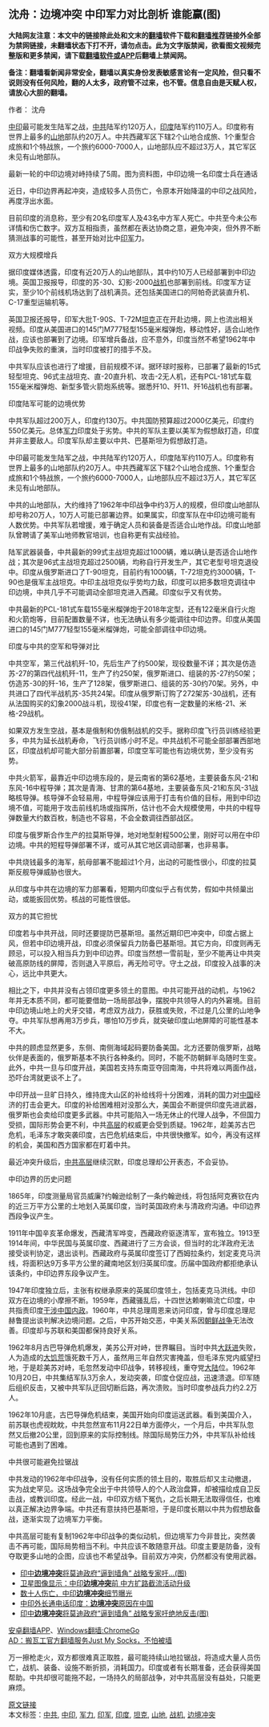  <h2>沈舟：边境冲突 中印军力对比剖析 谁能赢(图)</h2> <p class="notice"><b>大陆网友注意：本文中的链接除此处和文末的<a href="https://github.com/bannedbook/fanqiang" >翻墙</a>软件下载和<a href="https://github.com/killgcd/justmysocks/blob/master/README.md">翻墙推荐</a>链接外全部为禁网链接，未翻墙状态下打不开，请勿点击。此为文字版禁闻，欲看图文视频完整版和更多禁闻，请下载<a href="https://github.com/bannedbook/fanqiang">翻墙软件或APP</a>后翻墙上禁闻网。</p><p>备注：翻墙看新闻非常安全，翻墙以真实身份发表敏感言论有一定风险，但只看不说则没有任何风险，翻的人太多，政府管不过来，也不管。信息自由是天赋人权，请放心大胆的翻墙。</b></p>  <div class="entry"> <p>作者： 沈舟</p> <p id="summary"><a href="https://www.bannedbook.org/bnews/tag/%E4%B8%AD%E5%8D%B0/" class="st_tag internal_tag" rel="tag" title="标签 中印 下的日志">中印</a>最可能发生陆军之战，<a href="https://www.bannedbook.org/bnews/tag/%e4%b8%ad%e5%85%b1/" class="st_tag internal_tag" rel="tag" title="标签 中共 下的日志">中共</a>陆军约120万人，<a href="https://www.bannedbook.org/bnews/tag/%e5%8d%b0%e5%ba%a6/" class="st_tag internal_tag" rel="tag" title="标签 印度 下的日志">印度</a>陆军约110万人。印度称有世界上最多的<a href="https://www.bannedbook.org/bnews/tag/%E5%B1%B1%E5%9C%B0/" class="st_tag internal_tag" rel="tag" title="标签 山地 下的日志">山地</a>部队约20万人。中共西藏军区下辖2个山地合成旅、1个重型合成旅和1个特战旅，一个旅约6000-7000人，山地部队应不超过3万人，其它军区未见有山地部队。</p> <p id="conimg">最新一轮的中印边境对峙持续了5周。图为资料图，中印边境一名印度士兵在通话</p> <p>近日，中印边界再起冲突，造成较多人员伤亡，令原本开始降温的中印之战风险，再度浮出水面。</p> <p>目前印度的消息称，至少有20名印度军人及43名中方军人死亡。中共至今未公布详情和伤亡数字。双方互相指责，虽然都在表达协商之意，避免冲突，但外界不断猜测战事的可能性，甚至开始对比中<a href="https://www.bannedbook.org/bnews/tag/%E5%8D%B0%E5%86%9B/" class="st_tag internal_tag" rel="tag" title="标签 印军 下的日志">印军</a>力。</p> <p>双方大规模增兵</p> <p>据印度媒体透露，印度有近20万人的山地部队，其中约10万人已经部署到中印边境。英国卫报报导，印度的苏-30、幻影-2000<a href="https://www.bannedbook.org/bnews/tag/%e6%88%98%e6%9c%ba/" class="st_tag internal_tag" rel="tag" title="标签 战机 下的日志">战机</a>也部署到前线。印度军方证实，至少10个前线机场达到了战机满员。还包括美国进口的阿帕奇武装直升机、C-17重型运输机等。</p> <p>英国卫报还报导，印军大批T-90S、T-72M<a href="https://www.bannedbook.org/bnews/tag/%e5%9d%a6%e5%85%8b/" class="st_tag internal_tag" rel="tag" title="标签 坦克 下的日志">坦克</a>正在开赴边境，网上也流出相关视频。印度从美国进口的145门M777轻型155毫米榴弹炮，移动性好，适合山地作战，应该也部署到了边境。印军增兵备战，应不意外，印度当然不希望1962年中印战争失败的重演，当时印度被打的措手不及。</p> <p>中共军队应该也进行了增援，目前规模不详。据环球时报称，已部署了最新的15式轻型坦克、96式主战坦克、直-20直升机、攻击-2无人机，还有PCL-181式车载155毫米榴弹炮、新型多管火箭炮系统等。据悉歼10、歼11、歼16战机也有部署。</p>  <p>印度陆军可能的边境优势</p> <p>中共军队超过200万人，印度约130万。中共国防预算超过2000亿美元，印度约550亿美元。总体<a href="https://www.bannedbook.org/bnews/tag/%E5%86%9B%E5%8A%9B/" class="st_tag internal_tag" rel="tag" title="标签 军力 下的日志">军力</a>印度处于劣势。中共的军队主要以美军为假想敌打造，印度并非主要敌人。印度军队却主要以中共、巴基斯坦为假想敌打造。</p> <p>中印最可能发生陆军之战，中共陆军约120万人，印度陆军约110万人。印度称有世界上最多的山地部队约20万人。中共西藏军区下辖2个山地合成旅、1个重型合成旅和1个特战旅，一个旅约6000-7000人，山地部队应不超过3万人，其它军区未见有山地部队。</p> <p>中共的山地部队，大约维持了1962年中印战争中约3万人的规模，但印度山地部队却号称20万人，10万人可能已部署边界。如果属实，印度军队在中印边境可能有人数优势。中共军队若增援，难于确定人员和装备是否适合山地作战。印度山地部队曾聘请了美军山地师教官培训，也自称更有实战经验。</p> <p>陆军武器装备，中共最新的99式主战坦克超过1000辆，难以确认是否适合山地作战；其次是96式主战坦克超过2500辆，均称自行开发生产，其它老型号坦克退役中。印度从俄罗斯进口了T-90坦克，目前约有1000辆，T-72坦克约3000辆，T-90也是俄军主战坦克。中印主战坦克似乎势均力敌，印度可以把多数坦克调往中印边境，中共几乎不可能调动全部坦克进入西藏。印度似乎又有优势。</p> <p>中共最新的PCL-181式车载155毫米榴弹炮于2018年定型，还有122毫米自行火炮和火箭炮等，目前配置数量不详，也无法确认有多少能调往中印边界。印度从美国进口的145门M777轻型155毫米榴弹炮，可能全部调往中印边境。</p> <p>印度与中共的空军和导弹对比</p> <p>中共空军，第三代战机歼-10，先后生产了约500架，现役数量不详；其次是仿造苏-27的第四代战机歼-11，生产了约250架，俄罗斯进口、组装的苏-27约50架；仿造苏-30的歼-16，生产了128架，俄罗斯进口、组装的苏-30约70架。另外，中共进口了四代半战机苏-35共24架。印度从俄罗斯订购了272架苏-30战机，还有从法国购买的幻象2000战斗机，现役41架，印度也有一定数量的米格-21、米格-29战机。</p> <p>如果双方发生空战，基本是俄制和仿俄制战机的交手。据称印度飞行员训练经验更多，中共为延长战机寿命，飞行员训练小时不足。中共战机不可能全部部署西部地区，印度战机却可能大部分前置部署，印度空军可能也有边境优势，至少没有劣势。</p>  <p>中共火箭军，最靠近中印边境东段的，是云南省的第62基地，主要装备东风-21和东风-16中程导弹；其次是青海、甘肃的第64基地，主要装备东风-21和东风-31战略核导弹。核导弹不会轻易用，中程导弹应该用于打击有价值的目标，用到中印边境不值，可能用于攻击前线机场或指挥所，估计也不会大规模使用，中共的中程导弹数量大约数百枚，制造也不容易，不会全数调往西部战区。</p> <p>印度与俄罗斯合作生产的拉莫斯导弹，地对地型射程500公里，刚好可以用在中印边境。中共的短程导弹部署不详，或可从其它地区调动部署，也非易事。</p> <p>中共烧钱最多的海军，航母部署不能超过1个月，出动的可能性很小，印度的拉莫斯反舰导弹威胁也很大。</p> <p>从印度与中共在边境的军力部署看，短期内印度似乎占有优势，假如中共倾巢出动，或能扳回优势。核战的可能性很低。</p> <p>双方的其它担忧</p> <p>印度若与中共开战，同时还要提防巴基斯坦。虽然近期印巴冲突中，印度占据上风，但若中印边境开战，印度必须保留兵力防备巴基斯坦。其它方向，印度则再无顾忌，可以投入相当兵力到中印边界。印度当然想一雪前耻，至少不能再让中共突破高原防线的屏障，否则退入平原后，再无险可守。守土之战，印度投入战事的决心，远比中共更大。</p> <p>相比之下，中共并没有占领印度更多领土的意图。中共可能开战的动机，与1962年并无本质不同，都可能要借助一场局部战争，摆脱中共领导人的内外窘境。目前中印边境山地上的犬牙交错，考虑双方战力，获胜或失败，不过是几公里的山地争夺。中共军队想再用3万步兵，哪怕10万步兵，就突破印度山地屏障的可能性基本不大。</p> <p>中共的顾虑显然更多，东侧、南侧海域起码要防备美国。北方还要防俄罗斯，战略伙伴是表面的，俄罗斯基本不执行各种条约。同时，不能不防朝鲜半岛随时生变。此外，中共一旦与印度开战，美国若支持东南亚夺回南海，中共将难以两面作战，恐吓台湾就更谈不上了。</p> <p>中印开战一旦旷日持久，维持庞大山区的补给线将十分困难，消耗的国力对<span class='wp_keywordlink_affiliate'><a href="https://www.bannedbook.org/" title="中国" target="_blank">中国</a></span>经济的打击会更大。印度的补给困难相对没那么大，美国会不断提供印度先进武器，俄罗斯也会卖给印度更多武器。中共可能陷入一场无休止的代理人战争，不但国力受损，国际形势会更不利，中共<span class='wp_keywordlink_affiliate'><a href="https://www.bannedbook.org/bnews/ccpdope/" title="中共高层内幕" target="_blank">高层</a></span>的权威更会受到质疑。1962年，趁美苏古巴危机，毛泽东才敢突袭印度，古巴危机结束后，中共很快撤军。如今，再没有这样的机会，美国和西方国家都在盯着中共。</p>  <p>最近冲突升级后，<span class='wp_keywordlink_affiliate'><a href="https://www.bannedbook.org/bnews/ccpdope/" title="中共高层" target="_blank">中共高层</a></span>继续沉默，印度总理却公开表态，不会妥协。</p> <p>中印边界的历史问题</p> <p>1865年，印度测量局官员威廉?约翰逊绘制了一条约翰逊线，将包括阿克赛钦在内的近三万平方公里的土地划入英属印度，当时英国政府未与清政府沟通。中印边界西段争议产生。</p> <p>1911年中国辛亥革命爆发，西藏清军哗变，西藏政府驱逐清军，宣布独立。1913至1914年间，中华民国与英属印度、西藏进行了三方会谈，但当时的北洋政府无法接受谈判协定，退出谈判。西藏政府与英属印度签订了西姆拉条约，划定麦克马洪线，将面积达9万多平方公里的藏南地区划归英属印度。历届中国政府都拒绝承认该条约，中印边界东段争议产生。</p> <p>1947年印度独立后，主张有权继承原来的英属印度领土，包括麦克马洪线。中印双方在边境的小摩擦不断。1959年，西藏骚乱后，十四世达赖喇嘛流亡印度，中共指责印度<span class='wp_keywordlink'><a href="https://www.bannedbook.org/forum11/topic305.html" title="禁片：干涉中国内政" target="_blank">干涉中国内政</a></span>。1960年，中共总理周恩来访问印度，曾与印度总理尼赫鲁提出谈判解决边境问题。之后，中苏开始交恶，中美关系因<span class='wp_keywordlink'><a href="https://www.bannedbook.org/forum2/topic1037.html" title="朝鲜战争——李奇微回忆录" target="_blank">朝鲜战争</a></span>无法改善。印度却与苏联和美国都保持良好关系。</p> <p>1962年8月古巴导弹危机爆发，美苏公开对峙，世界瞩目。当时中共<span class='wp_keywordlink'><a href="https://www.bannedbook.org/forum2/topic242.html" title="大跃进亲历记" target="_blank">大跃进</a></span>失败，人为造成的<span class='wp_keywordlink'><a href="https://www.bannedbook.org/forum2/topic255.html" title="墓碑──中国六十年代大饥荒纪实" target="_blank">大饥荒</a></span>饿死数千万人，虽然用三年自然灾害掩盖，但毛泽东党内威望扫地，于是趁美苏对峙，毛忽然发动中印战争，转移视线，重夺党<span class='wp_keywordlink_affiliate'><a href="https://www.bannedbook.org/" title="大陆" target="_blank">大陆</a></span>位。1962年10月20日，中共集结军队3万余人，发动突袭，印度仓促应战，迅速溃退。印军随后组织反击，又被中共军队迂回切断后路，再次溃败。当时印度参战兵力约2.2万人。</p> <p>1962年10月底，古巴导弹危机结束，美国开始向印度运送武器。看到美国介入，前苏联也虎视眈眈，中共忽然宣布11月22日单方面停火，一个月后，中共军队忽然又后撤20公里，回到原来的实际控制线。除国际局势压力外，中共军队补给线可能也遇到了困难。</p> <p>中共很可能避免拉锯战</p> <p>中共发动的1962年中印战争，没有任何实质的领土目的，取胜后却又主动撤退，实为战史罕见。这场战争完全出于中共领导人的个人政治盘算，却被描绘成自卫反击战，或教训印度。经此一战，中印双方结下冤仇，之后长期无法取得信任，也难以真正解决边界争端。中共还有意扶持巴基斯坦，于是印度长期以中共为假想敌备战，逐渐实现了边境军力平衡。</p>  <p>中共高层可能有复制1962年中印战争的类似动机，但边境军力今非昔比，突然袭击不再可能，国际局势相当不利。中共应该不敢随意开战。印度主要是防备，没有夺取更多山地的企图，应该也不希望战争。目前双方冲突，仍然都没有使用武器。</p> <ul class='op-related-articles' title='相关阅读'> <li><a href='https://www.bannedbook.org/bnews/worldnews/20200619/1347063.html' target='_blank'>印中<b>边境冲突</b>将莫迪政府“逼到墙角” 战略专家吁...(图)</a></li> <li><a href='https://www.bannedbook.org/bnews/headline/20200619/1347050.html' target='_blank'>卫星图像显示：中印<b>边境冲突</b>前  中方扩路截流活动升级</a></li> <li><a href='https://www.bannedbook.org/bnews/baitai/20200618/1346952.html' target='_blank'>数十人伤亡，中印<b>边境冲突</b>细节曝光</a></li> <li><a href='https://www.bannedbook.org/bnews/baitai/20200618/1346866.html' target='_blank'>中印外长通电话印度：<b>边境冲突</b>原因在中国</a></li> <li><a href='https://www.bannedbook.org/bnews/cbnews/20200618/1346811.html' target='_blank'>印中<b>边境冲突</b>将莫迪政府“逼到墙角” 战略专家吁绝地反击(图)</a></li> </ul> <div class="texttj"> <a href="https://github.com/bannedbook/fanqiang/wiki/%E7%A6%81%E9%97%BB%E7%BD%91%E5%AE%89%E5%8D%93%E7%BF%BB%E5%A2%99%E6%96%B0%E9%97%BBAPP" target="_blank">安卓翻墙APP</a>、<a href="https://github.com/bannedbook/fanqiang/wiki/Chrome%E4%B8%80%E9%94%AE%E7%BF%BB%E5%A2%99%E5%8C%85" target="_blank">Windows翻墙:ChromeGo</a><br/> <a href="https://github.com/killgcd/justmysocks/blob/master/README.md" target="_blank">AD：搬瓦工官方翻墙服务Just My Socks，不怕被墙</a> </div><p>万一擦枪走火，双方都很难真正取胜，最可能持续山地拉锯战，将造成大量人员伤亡，战机、装备、设施不断折损，消耗国力。印度或者有长期准备，还会获得美国帮助。中共却很可能拖不起，一场持久的局部战争，对中共高层没有益处，只能更麻烦。</p><a name='sharetosocial'></a>         <div><a href='https://www.bannedbook.org/bnews/comments/20200619/1347190.html'>原文链接</a></div>  </div><!--END ENTRY--> <div class="postfooter"> <div>本文标签：<a href="https://www.bannedbook.org/bnews/tag/%e4%b8%ad%e5%85%b1/" rel="tag">中共</a>, <a href="https://www.bannedbook.org/bnews/tag/%E4%B8%AD%E5%8D%B0/" rel="tag">中印</a>, <a href="https://www.bannedbook.org/bnews/tag/%E5%86%9B%E5%8A%9B/" rel="tag">军力</a>, <a href="https://www.bannedbook.org/bnews/tag/%E5%8D%B0%E5%86%9B/" rel="tag">印军</a>, <a href="https://www.bannedbook.org/bnews/tag/%e5%8d%b0%e5%ba%a6/" rel="tag">印度</a>, <a href="https://www.bannedbook.org/bnews/tag/%e5%9d%a6%e5%85%8b/" rel="tag">坦克</a>, <a href="https://www.bannedbook.org/bnews/tag/%E5%B1%B1%E5%9C%B0/" rel="tag">山地</a>, <a href="https://www.bannedbook.org/bnews/tag/%e6%88%98%e6%9c%ba/" rel="tag">战机</a>, <a href="https://www.bannedbook.org/bnews/tag/%E8%BE%B9%E5%A2%83%E5%86%B2%E7%AA%81/" rel="tag">边境冲突</a></div>  </div><!--END POSTFOOTER--> 